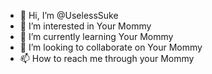 - 👋 Hi, I’m @UselessSuke
- 👀 I’m interested in Your Mommy
- 🌱 I’m currently learning Your Mommy
- 💞️ I’m looking to collaborate on Your Mommy
- 📫 How to reach me through your Mommy
